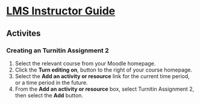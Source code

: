 # [LMS Instructor Guide][docs]
[docs]: ../index.html

## Activites

### Creating an Turnitin Assignment 2

1. Select the relevant course from your Moodle homepage.
2. Click the **Turn editing on**, button to the right of your course homepage.
3. Select the **Add an activity or resource** link for the current time period, or a time period in the future.
4. From the **Add an activity or resource** box, select Turnitin Assignment 2, then select the **Add** button.